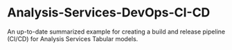 # Analysis-Services-DevOps-CI-CD
An up-to-date summarized example for creating a build and release pipeline (CI/CD) for Analysis Services Tabular models.
